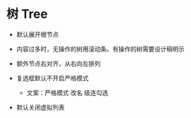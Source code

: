 # 树 Tree

* 默认展开根节点

* 内容过多时，无操作的树用滚动条。有操作的树需要设计稿明示

* 额外节点右对齐，从右向左排列

* 复选框默认不开启严格模式
    * 文案：严格模式 改名 级连勾选

* 默认关闭虚拟列表
